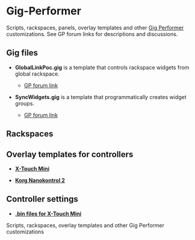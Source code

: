 # Gig-Performer

Scripts, rackspaces, panels, overlay templates and other [Gig Performer](https://gigperformer.com/) customizations. See GP forum links for descriptions and discussions.

## Gig files

- **GlobalLinkPoc.gig** is a template that controls rackspace widgets from global rackspace.
  - [GP forum link](https://community.gigperformer.com/t/one-hardware-controller-many-racks-dynamically-linked-template-gig/20563)

- **SyncWidgets.gig** is a template that programmatically creates widget groups.
  - [GP forum link](https://community.gigperformer.com/t/assignable-widget-groups-with-a-gig-file-and-examples/20754)

## Rackspaces

## Overlay templates for controllers

- [**X-Touch Mini**](https://github.com/vangrieg/Gig-Performer/tree/dev/Controllers/Overlays/X-Touch%20Mini)

- [**Korg Nanokontrol 2**](https://github.com/vangrieg/Gig-Performer/tree/dev/Controllers/Overlays/Nanokontrol%202)

## Controller settings

- [**.bin files for X-Touch Mini**](https://github.com/vangrieg/Gig-Performer/tree/dev/Controllers/Settings/X-Touch%20Mini)

Scripts, rackspaces, overlay templates and other Gig Performer customizations

